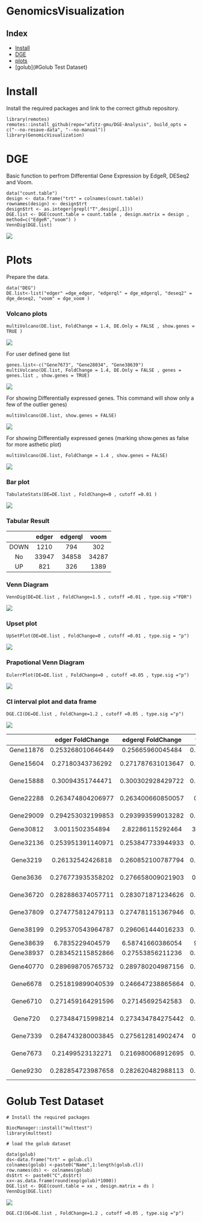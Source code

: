 # GenomicsVisualization

## Index

- [Install](#Install)
- [DGE](#DGE)
- [plots](#plots)
- [golub](#Golub Test Dataset)

# Install

Install the required packages and link to the correct github repository.

```
library(remotes) 
remotes::install_github(repo="afitz-gmu/DGE-Analysis", build_opts = c("--no-resave-data", "--no-manual"))
library(GenomicVisualization)
```

# DGE

Basic function to perfrom Differential Gene Expression by EdgeR, DESeq2 and Voom.

```
data("count.table")
design <- data.frame("trt" = colnames(count.table))
rownames(design) <- design$trt
design$trt <- as.integer(grepl("T",design[,1]))
DGE.list <- DGE(count.table = count.table , design.matrix = design , method=c("EdgeR","voom") )
VennDig(DGE.list)
```

![](https://raw.githubusercontent.com/afitz-gmu/DGE-Analysis/main/image/VennDEG.jpeg) 

# Plots

Prepare the data. 

```
data("DEG")
DE.list<-list("edger" =dge_edger, "edgerql" = dge_edgerql, "deseq2" = dge_deseq2, "voom" = dge_voom )
```

### Volcano plots

```
multiVolcano(DE.list, FoldChange = 1.4, DE.Only = FALSE , show.genes = TRUE )
```

![](https://raw.githubusercontent.com/afitz-gmu/DGE-Analysis/main/image/MultiVolcano1.jpeg) 

For user defined gene list

```
genes.list<-c("Gene7673", "Gene28034", "Gene38639")
multiVolcano(DE.list, FoldChange = 1.4, DE.Only = FALSE , genes = genes.list , show.genes = TRUE)
```

![](https://raw.githubusercontent.com/afitz-gmu/DGE-Analysis/main/image/multiVolcano2.jpeg) 

For showing Differentially expressed genes. This command will show only a few of the outlier genes)

```
multiVolcano(DE.list, show.genes = FALSE)
```

![](https://raw.githubusercontent.com/afitz-gmu/DGE-Analysis/main/image/Volcano3.jpeg) 


For showing Differentially expressed genes (marking show.genes as false for more asthetic plot)

```
multiVolcano(DE.list, FoldChange = 1.4 , show.genes = FALSE)
```

![](https://raw.githubusercontent.com/afitz-gmu/DGE-Analysis/main/image/Volcano4.jpeg) 




### Bar plot

```
TabulateStats(DE=DE.list , FoldChange=0 , cutoff =0.01 )
```

![](https://raw.githubusercontent.com/afitz-gmu/DGE-Analysis/main/image/Bar.jpeg) 

### Tabular Result

| |edger|edgerql|voom|
|:----:|:----:|:------:|:-----:|
|DOWN|1210|794|302|
|No|33947|34858|34287|
|UP| 821|326|1389|


### Venn Diagram

```
VennDig(DE=DE.list , FoldChange=1.5 , cutoff =0.01 , type.sig ="FDR")
```

![](https://raw.githubusercontent.com/afitz-gmu/DGE-Analysis/main/image/venn.jpeg) 
### Upset plot

```
UpSetPlot(DE=DE.list , FoldChange=0 , cutoff =0.01 , type.sig = "p")
```

![](https://raw.githubusercontent.com/afitz-gmu/DGE-Analysis/main/image/Upsetplot.jpeg) 


### Prapotional Venn Diagram

```
EulerrPlot(DE=DE.list , FoldChange=0 , cutoff =0.05 , type.sig ="p")
```

![](https://raw.githubusercontent.com/afitz-gmu/DGE-Analysis/main/image/eular.jpeg) 

### CI interval plot and data frame

```
DGE.CI(DE=DE.list , FoldChange=1.2 , cutoff =0.05 , type.sig ="p")
```

![](https://raw.githubusercontent.com/afitz-gmu/DGE-Analysis/main/image/CI.jpeg) 


| |edger FoldChange|edgerql FoldChange|voom FoldChange|Min|Max|edger pvalue|edgerql pvalue|voom pvalue|Min|Max|
|:--:|:--:|:--:|:--:|:--:|:--:|:--:|:--:|:--:|:--:|:--:|
|Gene11876|0.253268010646449|0.25665960045484|0.333519105983995|0.253268010646449|0.333519105983995|0.00966910768271969|0.0138679244791296|0.0390346542589136|0.00966910768271969|0.0390346542589136|
|Gene15604|0.27180343736292|0.271787631013647|0.302097146830169|0.271787631013647|0.302097146830169|0.000348901761561591|0.00103259777034587|3.97342702281636e-09|3.97342702281636e-09|0.00103259777034587|
|Gene15888|0.30094351744471|0.300302928429722|0.332617475249204|0.300302928429722|0.332617475249204|0.000405266030230859|2.99397057448929e-06|1.16326308848636e-09|1.16326308848636e-09|0.000405266030230859|
|Gene22288|0.263474804206977|0.263400660850057|0.2916799978793|0.263400660850057|0.2916799978793|0.0005861510066759|4.17234374228856e-05|1.5530006115196e-10|1.5530006115196e-10|0.0005861510066759|
|Gene29009|0.294253032199853|0.293993599013282|0.330000812105133|0.293993599013282|0.330000812105133|2.62505647540443e-05|2.81215059098373e-06|5.0579118548581e-10|5.0579118548581e-10|2.62505647540443e-05|
|Gene30812|3.0011502354894|2.82286115292464|3.54654652335402|2.82286115292464|3.54654652335402|0.0443053766662665|0.0192060783610423|0.00229564569695183|0.00229564569695183|0.0443053766662665|
|Gene32136|0.253951391140971|0.253847733944933|0.276660037325252|0.253847733944933|0.276660037325252|0.000311904095164778|8.10948071015179e-07|8.89107509409887e-12|8.89107509409887e-12|0.000311904095164778|
|Gene3219|0.26132542426818|0.260852100787794|0.292821559694857|0.260852100787794|0.292821559694857|3.9108014179455e-08|7.25440228196772e-08|4.04635632813972e-11|4.04635632813972e-11|7.25440228196772e-08|
|Gene3636|0.276773935358202|0.276658009021903|0.30742464752486|0.276658009021903|0.30742464752486|0.000320786232115754|3.12890638531982e-05|2.80586403681253e-10|2.80586403681253e-10|0.000320786232115754|
|Gene36720|0.282886374057711|0.283071871234626|0.310527439322474|0.282886374057711|0.310527439322474|0.000489633506875775|2.9117905222642e-06|1.90836815806636e-10|1.90836815806636e-10|0.000489633506875775|
|Gene37809|0.274775812479113|0.274781151367946|0.297749013272049|0.274775812479113|0.297749013272049|0.00409971202637718|0.0403344717227362|5.83264594328474e-07|5.83264594328474e-07|0.0403344717227362|
|Gene38199|0.295370543964787|0.296061444016233|0.328422674982562|0.295370543964787|0.328422674982562|8.2482427048141e-05|8.10948071015179e-07|1.52215838845913e-09|1.52215838845913e-09|8.2482427048141e-05|
|Gene38639|6.7835229404579|6.58741660386054|9.6638046407115|6.58741660386054|9.6638046407115|0.0573934369490823|0.136024039700254|0.00415995911576501|0.00415995911576501|0.136024039700254|
|Gene38937|0.283452115852866|0.27553856211236|0.315105821098576|0.27553856211236|0.315105821098576|0.00825053138204574|0.195476227936559|0.181147657675811|0.00825053138204574|0.195476227936559|
|Gene40770|0.289698705765732|0.289780204987156|0.325317239975445|0.289698705765732|0.325317239975445|3.4623122963608e-05|3.08747716025276e-05|5.52436063074383e-10|5.52436063074383e-10|3.4623122963608e-05|
|Gene6678|0.251819899040539|0.246647238865664|0.301947985426532|0.246647238865664|0.301947985426532|0.00010352524415427|1.56612785739337e-07|4.16666249706773e-10|4.16666249706773e-10|0.00010352524415427|
|Gene6710|0.271459164291596|0.27145692542583|0.301120050678203|0.27145692542583|0.301120050678203|0.000430650590640714|0.0118339982149324|9.04425211253826e-08|9.04425211253826e-08|0.0118339982149324|
|Gene720|0.273484715998214|0.273434784275442|0.302884849886368|0.273434784275442|0.302884849886368|0.00122751324077398|0.00102621047894686|4.53220294233197e-09|4.53220294233197e-09|0.00122751324077398|
|Gene7339|0.284743280003845|0.275612814902474|0.32548462536702|0.275612814902474|0.32548462536702|1.22959638267496e-07|0.00588064870290072|0.0108920996649206|1.22959638267496e-07|0.0108920996649206|
|Gene7673|0.21499523132271|0.216980068912695|0.244685085090055|0.21499523132271|0.244685085090055|0.0218327855690298|3.60045900816876e-06|4.35821145336272e-12|4.35821145336272e-12|0.0218327855690298|
|Gene9230|0.282854723987658|0.282620482988113|0.310124743179966|0.282620482988113|0.310124743179966|0.000351248577561045|8.10948071015179e-07|3.29044695217997e-10|3.29044695217997e-10|0.000351248577561045|


# Golub Test Dataset

```
# Install the required packages

BiocManager::install("multtest")
library(multtest)

# load the golub dataset

data(golub)
ds<-data.frame("trt" = golub.cl)
colnames(golub) <-paste0("Name",1:length(golub.cl))
row.names(ds) <- colnames(golub)
ds$trt <- paste0("C",ds$trt)
xx<-as.data.frame(round(exp(golub)*1000))
DGE.list <- DGE(count.table = xx , design.matrix = ds )
VennDig(DGE.list)
```
![](https://raw.githubusercontent.com/afitz-gmu/DGE-Analysis/main/image/golub.jpeg) 

```
DGE.CI(DE=DE.list , FoldChange=1.2 , cutoff =0.05 , type.sig ="p")
```